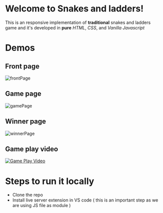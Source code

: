 # Welcome to Snakes and ladders!

This is an responsive implementation of **traditional** snakes and ladders game and it's developed in **pure** _HTML_, _CSS_, and _Vanilla Javascript_

# Demos

## Front page

![frontPage](https://user-images.githubusercontent.com/91890658/137078478-dbd1a4fe-a436-41c8-b896-f3e10c2c0e75.png)

## Game page

![gamePage](https://user-images.githubusercontent.com/91890658/137078511-6d2e1276-46e9-4caf-bc36-27acb0ae9f48.png)

## Winner page

![winnerPage](https://user-images.githubusercontent.com/91890658/137078554-977d444e-1259-49f8-8e37-896c56251fd8.png)

## Game play video

[![Game Play Video](https://user-images.githubusercontent.com/91890658/137354458-a9c054d5-8f5b-460a-bc36-2fcceacd8cdd.png)](https://youtu.be/hfPNHoWrG0k)

# Steps to run it locally

- Clone the repo
- Install live server extension in VS code ( this is an important step as we are using JS file as module )
